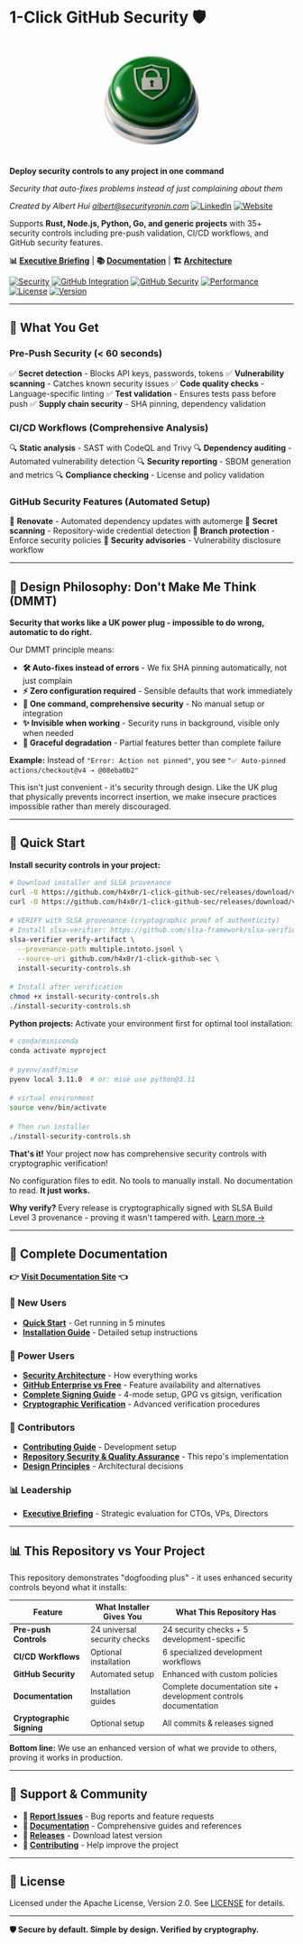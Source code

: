 # 1-Click GitHub Security 🛡️

<div align="center">
  <img src="docs/1-click-github-sec Logo.png" alt="1-Click GitHub Security" width="200">
</div>

**Deploy security controls to any project in one command**

*Security that auto-fixes problems instead of just complaining about them*

*Created by Albert Hui <albert@securityronin.com>* [![LinkedIn](https://img.shields.io/badge/LinkedIn-0077B5?style=flat-square&logo=linkedin&logoColor=white)](https://www.linkedin.com/in/alberthui) [![Website](https://img.shields.io/badge/Website-4285F4?style=flat-square&logo=google-chrome&logoColor=white)](https://www.securityronin.com/)

Supports **Rust, Node.js, Python, Go, and generic projects** with 35+ security controls including pre-push validation, CI/CD workflows, and GitHub security features.

**📊 [Executive Briefing](docs/executive-briefing.md)** | **📚 [Documentation](https://h4x0r.github.io/1-click-github-sec/)** | **🏗️ [Architecture](docs/architecture.md)**

[![Security](https://img.shields.io/badge/Installer%20Provides-35%2B%20Controls-green.svg)](https://h4x0r.github.io/1-click-github-sec/) [![GitHub Integration](https://img.shields.io/badge/Works%20with-GitHub-181717?logo=github&logoColor=white)](https://docs.github.com/en/rest) [![GitHub Security](https://img.shields.io/badge/GitHub%20Security-6%20Features-blue.svg)](https://h4x0r.github.io/1-click-github-sec/) [![Performance](https://img.shields.io/badge/Pre--Push-%3C60s-orange.svg)](https://h4x0r.github.io/1-click-github-sec/) [![License](https://img.shields.io/badge/License-Apache%202.0-blue.svg)](LICENSE) [![Version](https://img.shields.io/badge/Version-v0.6.11-purple.svg)](https://github.com/h4x0r/1-click-github-sec/releases)

---

## 🎯 What You Get

### Pre-Push Security (< 60 seconds)
✅ **Secret detection** - Blocks API keys, passwords, tokens
✅ **Vulnerability scanning** - Catches known security issues
✅ **Code quality checks** - Language-specific linting
✅ **Test validation** - Ensures tests pass before push
✅ **Supply chain security** - SHA pinning, dependency validation

### CI/CD Workflows (Comprehensive Analysis)
🔍 **Static analysis** - SAST with CodeQL and Trivy
🔍 **Dependency auditing** - Automated vulnerability detection
🔍 **Security reporting** - SBOM generation and metrics
🔍 **Compliance checking** - License and policy validation

### GitHub Security Features (Automated Setup)
🤖 **Renovate** - Automated dependency updates with automerge
🔐 **Secret scanning** - Repository-wide credential detection
🔐 **Branch protection** - Enforce security policies
🔐 **Security advisories** - Vulnerability disclosure workflow

---

## 🧠 Design Philosophy: Don't Make Me Think (DMMT)

**Security that works like a UK power plug - impossible to do wrong, automatic to do right.**

Our DMMT principle means:
- **🛠 Auto-fixes instead of errors** - We fix SHA pinning automatically, not just complain
- **⚡ Zero configuration required** - Sensible defaults that work immediately
- **🎯 One command, comprehensive security** - No manual setup or integration
- **✨ Invisible when working** - Security runs in background, visible only when needed
- **🔧 Graceful degradation** - Partial features better than complete failure

**Example:** Instead of `"Error: Action not pinned"`, you see `"✅ Auto-pinned actions/checkout@v4 → @08eba0b2"`

This isn't just convenient - it's security through design. Like the UK plug that physically prevents incorrect insertion, we make insecure practices impossible rather than merely discouraged.

---

## 🚀 Quick Start

**Install security controls in your project:**

```bash
# Download installer and SLSA provenance
curl -O https://github.com/h4x0r/1-click-github-sec/releases/download/v0.6.11/install-security-controls.sh
curl -O https://github.com/h4x0r/1-click-github-sec/releases/download/v0.6.11/multiple.intoto.jsonl

# VERIFY with SLSA provenance (cryptographic proof of authenticity)
# Install slsa-verifier: https://github.com/slsa-framework/slsa-verifier#installation
slsa-verifier verify-artifact \
  --provenance-path multiple.intoto.jsonl \
  --source-uri github.com/h4x0r/1-click-github-sec \
  install-security-controls.sh

# Install after verification
chmod +x install-security-controls.sh
./install-security-controls.sh
```

**Python projects:** Activate your environment first for optimal tool installation:
```bash
# conda/miniconda
conda activate myproject

# pyenv/asdf/mise
pyenv local 3.11.0  # or: mise use python@3.11

# virtual environment
source venv/bin/activate

# Then run installer
./install-security-controls.sh
```

**That's it!** Your project now has comprehensive security controls with cryptographic verification!

No configuration files to edit. No tools to manually install. No documentation to read. **It just works.**

**Why verify?** Every release is cryptographically signed with SLSA Build Level 3 provenance - proving it wasn't tampered with. [Learn more →](https://h4x0r.github.io/1-click-github-sec/cryptographic-verification)

---

## 📖 Complete Documentation

**👉 [Visit Documentation Site](https://h4x0r.github.io/1-click-github-sec/) 👈**

### 🚀 New Users
- **[Quick Start](https://h4x0r.github.io/1-click-github-sec/)** - Get running in 5 minutes
- **[Installation Guide](https://h4x0r.github.io/1-click-github-sec/installation)** - Detailed setup instructions

### 🔧 Power Users
- **[Security Architecture](https://h4x0r.github.io/1-click-github-sec/architecture)** - How everything works
- **[GitHub Enterprise vs Free](https://github.com/h4x0r/1-click-github-sec/blob/main/docs/github-enterprise-comparison.md)** - Feature availability and alternatives
- **[Complete Signing Guide](https://h4x0r.github.io/1-click-github-sec/signing-guide)** - 4-mode setup, GPG vs gitsign, verification
- **[Cryptographic Verification](https://h4x0r.github.io/1-click-github-sec/cryptographic-verification)** - Advanced verification procedures

### 👥 Contributors
- **[Contributing Guide](https://github.com/h4x0r/1-click-github-sec/blob/main/docs/contributing.md)** - Development setup
- **[Repository Security & Quality Assurance](https://github.com/h4x0r/1-click-github-sec/blob/main/docs/repo-security-and-quality-assurance.md)** - This repo's implementation
- **[Design Principles](https://github.com/h4x0r/1-click-github-sec/blob/main/docs/design-principles.md)** - Architectural decisions

### 📊 Leadership
- **[Executive Briefing](https://github.com/h4x0r/1-click-github-sec/blob/main/docs/executive-briefing.md)** - Strategic evaluation for CTOs, VPs, Directors

---

## 📊 This Repository vs Your Project

This repository demonstrates "dogfooding plus" - it uses enhanced security controls beyond what it installs:

| Feature | What Installer Gives You | What This Repository Has |
|---------|-------------------------|--------------------------|
| **Pre-push Controls** | 24 universal security checks | 24 security checks + 5 development-specific |
| **CI/CD Workflows** | Optional installation | 6 specialized development workflows |
| **GitHub Security** | Automated setup | Enhanced with custom policies |
| **Documentation** | Installation guides | Complete documentation site + development controls documentation |
| **Cryptographic Signing** | Optional setup | All commits & releases signed |

**Bottom line:** We use an enhanced version of what we provide to others, proving it works in production.

---

## 💬 Support & Community

- **🐛 [Report Issues](https://github.com/h4x0r/1-click-github-sec/issues)** - Bug reports and feature requests
- **📖 [Documentation](https://h4x0r.github.io/1-click-github-sec/)** - Comprehensive guides and references
- **🔄 [Releases](https://github.com/h4x0r/1-click-github-sec/releases)** - Download latest version
- **🤝 [Contributing](https://github.com/h4x0r/1-click-github-sec/blob/main/docs/contributing.md)** - Help improve the project

---

## 📄 License

Licensed under the Apache License, Version 2.0. See [LICENSE](LICENSE) for details.

---

**🛡️ Secure by default. Simple by design. Verified by cryptography.**